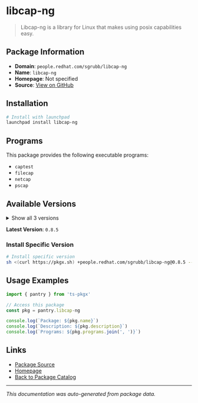 # libcap-ng

> Libcap-ng is a library for Linux that makes using posix capabilities easy.

## Package Information

- **Domain**: `people.redhat.com/sgrubb/libcap-ng`
- **Name**: `libcap-ng`
- **Homepage**: Not specified
- **Source**: [View on GitHub](https://github.com/pkgxdev/pantry/tree/main/projects/people.redhat.com/sgrubb/libcap-ng/package.yml)

## Installation

```bash
# Install with launchpad
launchpad install libcap-ng
```

## Programs

This package provides the following executable programs:

- `captest`
- `filecap`
- `netcap`
- `pscap`

## Available Versions

<details>
<summary>Show all 3 versions</summary>

- `0.8.5`, `0.8.4`, `0.8.3`

</details>

**Latest Version**: `0.8.5`

### Install Specific Version

```bash
# Install specific version
sh <(curl https://pkgx.sh) +people.redhat.com/sgrubb/libcap-ng@0.8.5 -- $SHELL -i
```

## Usage Examples

```typescript
import { pantry } from 'ts-pkgx'

// Access this package
const pkg = pantry.libcap-ng

console.log(`Package: ${pkg.name}`)
console.log(`Description: ${pkg.description}`)
console.log(`Programs: ${pkg.programs.join(', ')}`)
```

## Links

- [Package Source](https://github.com/pkgxdev/pantry/tree/main/projects/people.redhat.com/sgrubb/libcap-ng/package.yml)
- [Homepage](#)
- [Back to Package Catalog](../../../../package-catalog.md)

---

*This documentation was auto-generated from package data.*

